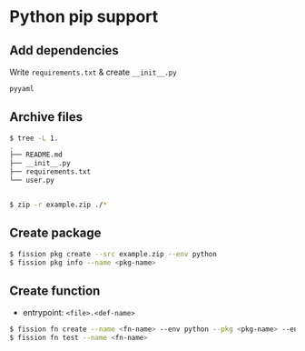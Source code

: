 # Python pip support

## Add dependencies

Write `requirements.txt` & create `__init__.py`

```bash
pyyaml
```

## Archive files
```bash
$ tree -L 1.
.
├── README.md
├── __init__.py
├── requirements.txt
└── user.py


$ zip -r example.zip ./*
```

## Create package
```bash
$ fission pkg create --src example.zip --env python
$ fission pkg info --name <pkg-name>
```

## Create function

* entrypoint: `<file>.<def-name>`

```bash
$ fission fn create --name <fn-name> --env python --pkg <pkg-name> --entrypoint "user.main"
$ fission fn test --name <fn-name>
```
